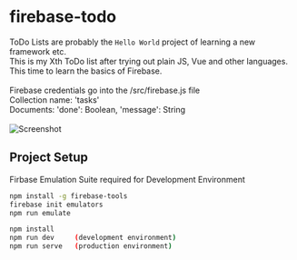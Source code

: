 # firebase-todo

ToDo Lists are probably the `Hello World` project of learning a new framework etc.<br>
This is my Xth ToDo list after trying out plain JS, Vue and other languages. This time to learn the basics of Firebase.
<br><br>
Firebase credentials go into the /src/firebase.js file<br>
Collection name: 'tasks' <br>
Documents: 'done': Boolean, 'message': String <br>
<br>
![Screenshot](https://i.imgur.com/Yb7YdFn.png)

## Project Setup
Firbase Emulation Suite required for Development Environment

```sh
npm install -g firebase-tools
firebase init emulators
npm run emulate
```

```sh
npm install
npm run dev     (development environment)
npm run serve   (production environment)
```

